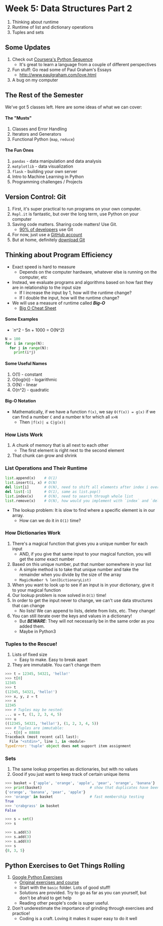 # Week 5: Data Structures Part 2
1. Thinking about runtime
1. Runtime of list and dictionary operations
1. Tuples and sets

## Some Updates
1. Check out [Coursera's Python Sequence](https://www.coursera.org/specializations/python)
    - It's great to learn a language from a couple of different perspectives
1. Fun stuff: Go read some of Paul Graham's Essays
    - http://www.paulgraham.com/love.html
1. A bug on my computer

## The Rest of the Semester
We've got 5 classes left. Here are some ideas of what we can cover:
#### The "Musts"
1. Classes and Error Handling
2. Iterators and Generators
3. Functional Python (`map`, `reduce`)

#### The Fun Ones
1. `pandas` - data manipulation and data analysis
2. `matplotlib` - data visualization
3. `flask` - building your own server
4. Intro to Machine Learning in Python
5. Programming challenges / Projects

## Version Control: Git
1. First, it's super practical to run programs on your own computer.
2. `Repl.it` is fantastic, but over the long term, use Python on your computer
3. Saving code matters. Sharing code matters! Use Git.
    - [90% of developers](https://insights.stackoverflow.com/survey/2018/#work-version-control) use Git
4. For now, just use a [GitHub account](github.com/)
5. But at home, definitely [download Git](https://git-scm.com/downloads)

## Thinking about Program Efficiency
- Exact speed is hard to measure
    - Depends on the computer hardware, whatever else is running on the computer, etc
- Instead, we evaluate programs and algorithms based on how fast they are in relationship to the input size
    - If I increase the input by 1, how will the runtime change?
    - If I double the input, how will the runtime change?
- We will use a measure of runtime called _**Big-O**_
    - [Big O Cheat Sheet](http://bigocheatsheet.com/)


#### Some Examples
- `n^2 - 5n + 1000 = O(N^2)

```python
N = 100
for i in range(N):
  for j in range(N):
    print(i*j)
```

#### Some Useful Names
1. O(1) - constant
1. O(log(n)) - logarithmic
1. O(N) - linear 
1. O(n^2) - quadratic

#### Big-O Notation
- Mathematically, if we have a function `f(x)`, we say `O(f(x)) = g(x)` if we can find a number `C` and a number `N` for which all `x>N`
    - Then `|f(x)| ≤ C|g(x)|`

### How Lists Work
1. A chunk of memory that is all next to each other
    - The first element is right next to the second element
1. That chunk can grow and shrink

### List Operations and Their Runtime
```python
list.append(x)    # O(1)
list.insert(i, x) # O(N)
del list[i]       # O(N), need to shift all elements after index i over
del list[-1]      # O(1), same as list.pop()
list.index(x)     # O(N), need to search through whole list
list.remove(x)    # O(N), how would you implement with `index` and `delete`
```
- The lookup problem: It is slow to find where a specific element is in our array.
    - How can we do it in `O(1)` time?

### How Dictionaries Work
1. There's a magical function that gives you a unique number for each input
    - AND, if you give that same input to your magical function, you will get the _same_ exact number
2. Based on this unique number, put that number somewhere in your list
    - A simple method is to take that unique number and take the remainder when you divide by the size of the array
    - `MagicNumber % len(DictionaryList)`
3. When you want to look up to see if an input is in your dictionary, give it to your magical function
4. Our lookup problem is now solved in `O(1)` time!
5. In order to get the input never to change, we can't use data structures that can change
    - No lists! We can append to lists, delete from lists, etc. They change!
6. You can still iterate over the keys and values in a dictionary!
    - But _**BEWARE**_: They will not necessarily be in the same order as you added them.
    - Maybe in Python3

### Tuples to the Rescue!
1. Lists of fixed size
    - Easy to make. Easy to break apart
2. They are immutable. You can't change them

```python
>>> t = 12345, 54321, 'hello!'
>>> t[0]
12345
>>> t
(12345, 54321, 'hello!')
>>> x, y, z = t
>>> x
12345
>>> # Tuples may be nested:
... u = t, (1, 2, 3, 4, 5)
>>> u
((12345, 54321, 'hello!'), (1, 2, 3, 4, 5))
>>> # Tuples are immutable:
... t[0] = 88888
Traceback (most recent call last):
  File "<stdin>", line 1, in <module>
TypeError: 'tuple' object does not support item assignment
```

### Sets
1. The same lookup properties as dictionaries, but with no values
2. Good if you just want to keep track of certain unique items

```python
>>> basket = {'apple', 'orange', 'apple', 'pear', 'orange', 'banana'}
>>> print(basket)                      # show that duplicates have been removed
{'orange', 'banana', 'pear', 'apple'}
>>> 'orange' in basket                 # fast membership testing
True
>>> 'crabgrass' in basket
False

>>> s = set()
>>> s

>>> s.add(5)
>>> s.add(3)
>>> s.add(8)
>>> s
{8, 3, 5}
```


## Python Exercises to Get Things Rolling
1. [Google Python Exercises](https://github.com/2gotgrossman/google-python-exercises)
    - [Original exercises and course](https://developers.google.com/edu/python/exercises/basic)
    - Start with the `basic` folder. Lots of good stuff!
    - Solutions are provided. Try to go as far as you can yourself, but don't be afraid to get help
    - Reading other people's code is super useful.
2. Don't underestimate the importance of grinding through exercises and practice!
    - Coding is a craft. Loving it makes it super easy to do it well
    

